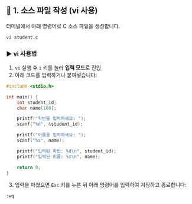 ## 🧾 1. 소스 파일 작성 (vi 사용)

터미널에서 아래 명령어로 C 소스 파일을 생성합니다.

```bash
vi student.c
```

### ▶ vi 사용법

1. `vi` 실행 후 `i` 키를 눌러 **입력 모드**로 진입  
2. 아래 코드를 입력하거나 붙여넣습니다:

```c
#include <stdio.h>

int main() {
    int student_id;
    char name[100];

    printf("학번을 입력하세요: ");
    scanf("%d", &student_id);

    printf("이름을 입력하세요: ");
    scanf("%s", name);

    printf("입력된 학번: %d\n", student_id);
    printf("입력된 이름: %s\n", name);

    return 0;
}
```

3. 입력을 마쳤으면 `Esc` 키를 누른 뒤 아래 명령어를 입력하여 저장하고 종료합니다:

```bash
:wq
```
